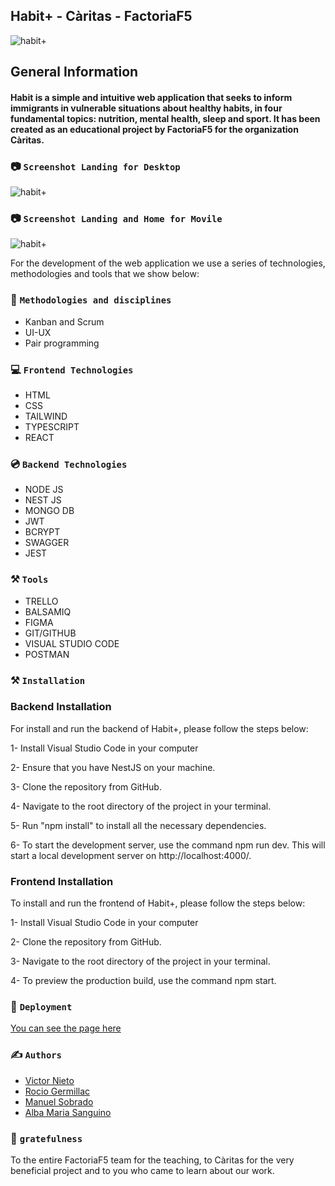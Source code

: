 ## Habit+ - Càritas - FactoriaF5

![habit+](https://i.imgur.com/PGVO8PF.png) 

## General Information

#### Habit is a simple and intuitive web application that seeks to inform immigrants in vulnerable situations about healthy habits, in four fundamental topics: nutrition, mental health, sleep and sport. It has been created as an educational project by FactoriaF5 for the organization Càritas.

### :camera: `Screenshot Landing for Desktop`

![habit+](https://i.imgur.com/DMpcHas.png)

### :camera: `Screenshot Landing and Home for Movile`

![habit+](https://i.imgur.com/liCt8EQ.png)

For the development of the web application we use a series of technologies, methodologies and tools that we show below:

### :page_with_curl: `Methodologies and disciplines`

- Kanban and Scrum
- UI-UX
- Pair programming

### :computer: `Frontend Technologies`
- HTML
- CSS
- TAILWIND
- TYPESCRIPT
- REACT

### :cd: `Backend Technologies`
- NODE JS
- NEST JS
- MONGO DB
- JWT
- BCRYPT
- SWAGGER
- JEST

### :hammer_and_pick: `Tools`
- TRELLO
- BALSAMIQ
- FIGMA
- GIT/GITHUB
- VISUAL STUDIO CODE
- POSTMAN

### :hammer_and_pick: `Installation`

### Backend Installation
For install and run the backend of Habit+, please follow the steps below:

1- Install Visual Studio Code in your computer

2- Ensure that you have NestJS on your machine.

3- Clone the repository from GitHub.

4- Navigate to the root directory of the project in your terminal.

5- Run "npm install" to install all the necessary dependencies.

6- To start the development server, use the command npm run dev. This will start a local development server on http://localhost:4000/.

### Frontend Installation

To install and run the frontend of Habit+, please follow the steps below:

1- Install Visual Studio Code in your computer

2- Clone the repository from GitHub.

3- Navigate to the root directory of the project in your terminal.

4- To preview the production build, use the command npm start.


### :nazar_amulet: `Deployment`
[You can see the page here](https://habit-app-sigma.vercel.app/)

### :writing_hand: `Authors`
- [Victor Nieto](https://github.com/victornietof5)
- [Rocio Germillac](https://github.com/rgermillaclopez)
- [Manuel Sobrado](https://github.com/ManuKovacicSG)
- [Alba Maria Sanguino](https://github.com/albapro)

### :orange_heart: `gratefulness`
To the entire FactoriaF5 team for the teaching, to Càritas for the very beneficial project and to you who came to learn about our work.
